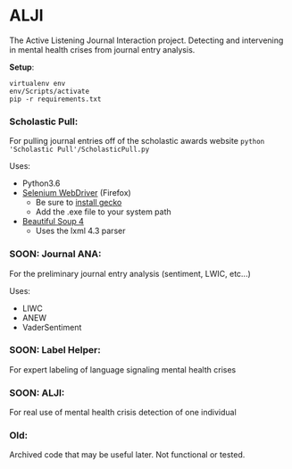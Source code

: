 # ALJI
The Active Listening Journal Interaction project.  Detecting and intervening in mental health crises from journal entry analysis.  

**Setup**:
```console
virtualenv env
env/Scripts/activate
pip -r requirements.txt
```


### Scholastic Pull:

For pulling journal entries off of the scholastic awards website
`python 'Scholastic Pull'/ScholasticPull.py`


Uses: 
- Python3.6
- [Selenium WebDriver](https://docs.seleniumhq.org/) (Firefox) 
  - Be sure to [install gecko](https://github.com/mozilla/geckodriver/releases) 
  - Add the .exe file to your system path
- [Beautiful Soup 4](https://pypi.org/project/beautifulsoup4/)
  - Uses the lxml 4.3 parser


### SOON: Journal ANA:

For the preliminary journal entry analysis (sentiment, LWIC, etc...)

Uses:
- LIWC
- ANEW
- VaderSentiment

### SOON: Label Helper:

For expert labeling of language signaling mental health crises

### SOON: ALJI:

For real use of mental health crisis detection of one individual

### Old:

Archived code that may be useful later.  Not functional or tested.  
